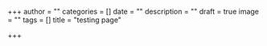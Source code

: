 +++
author = ""
categories = []
date = ""
description = ""
draft = true
image = ""
tags = []
title = "testing page"

+++
